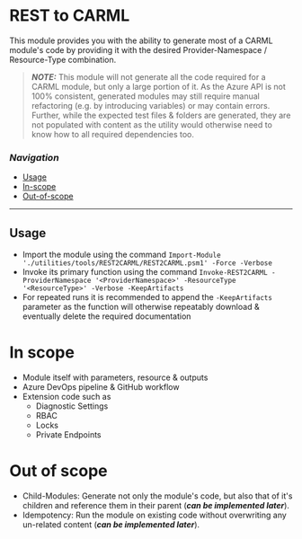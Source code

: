 # REST to CARML

This module provides you with the ability to generate most of a CARML module's code by providing it with the desired Provider-Namespace / Resource-Type combination.

> **_NOTE:_** This module will not generate all the code required for a CARML module, but only a large portion of it. As the Azure API is not 100% consistent, generated modules may still require manual refactoring (e.g. by introducing variables) or may contain errors. Further, while the expected test files & folders are generated, they are not populated with content as the utility would otherwise need to know how to all required dependencies too.

### _Navigation_

- [Usage](#usage)
- [In-scope](#in-scope)
- [Out-of-scope](#out-of-scope)

---


## Usage
- Import the module using the command `Import-Module './utilities/tools/REST2CARML/REST2CARML.psm1' -Force -Verbose`
- Invoke its primary function using the command `Invoke-REST2CARML -ProviderNamespace '<ProviderNamespace>' -ResourceType '<ResourceType>' -Verbose -KeepArtifacts`
- For repeated runs it is recommended to append the `-KeepArtifacts` parameter as the function will otherwise repeatably download & eventually delete the required documentation

# In scope

- Module itself with parameters, resource & outputs
- Azure DevOps pipeline & GitHub workflow
- Extension code such as
  - Diagnostic Settings
  - RBAC
  - Locks
  - Private Endpoints

# Out of scope

- Child-Modules: Generate not only the module's code, but also that of it's children and reference them in their parent (**_can be implemented later_**).
- Idempotency: Run the module on existing code without overwriting any un-related content (**_can be implemented later_**).
